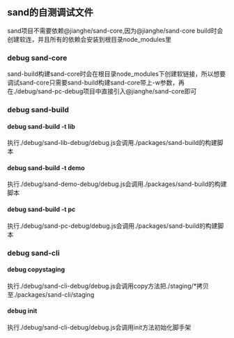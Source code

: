 ## sand的自测调试文件
sand项目不需要依赖@jianghe/sand-core,因为@jianghe/sand-core build时会创建软连，并且所有的依赖会安装到根目录node_modules里

### debug sand-core
sand-build构建sand-core时会在根目录node_modules下创建软链接，所以想要调试sand-core只需要sand-build构建sand-core带上-w参数，再在./debug/sand-pc-debug项目中直接引入@jianghe/sand-core即可

### debug sand-build
#### debug sand-build -t lib
执行./debug/sand-lib-debug/debug.js会调用./packages/sand-build的构建脚本
#### debug sand-build -t demo
执行./debug/sand-demo-debug/debug.js会调用./packages/sand-build的构建脚本
#### debug sand-build -t pc
执行./debug/sand-pc-debug/debug.js会调用./packages/sand-build的构建脚本

### debug sand-cli
#### debug copystaging
执行./debug/sand-cli-debug/debug.js会调用copy方法把./staging/*拷贝至./packages/sand-cli/staging
#### debug init
执行./debug/sand-cli-debug/debug.js会调用init方法初始化脚手架
